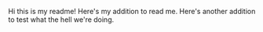 Hi this is my readme!
Here's my addition to read me.
Here's another addition to test what the hell we're doing.
